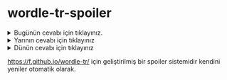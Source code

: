 # wordle-tr-spoiler

<details>
  <summary>Bugünün cevabı için tıklayınız.</summary>
  <br>
    <b> kadeh </b>
</details>

<details>
  <summary>Yarının cevabı için tıklayınız</summary>
  <br>
   <b> demeç </b>
</details>

<details>
  <summary>Dünün cevabı için tıklayınız </summary>
  <br>
  <b> paslı </b>
</details>

https://f.github.io/wordle-tr/ için geliştirilmiş bir spoiler sistemidir kendini yeniler otomatik olarak.

